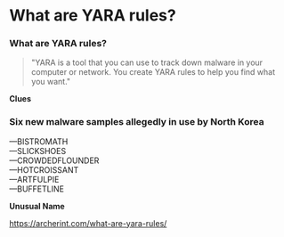 # What are YARA rules?   

### What are YARA rules?
> "YARA is a tool that you can use to track down malware in your computer or network. You create YARA rules to help you find what you want."  

**Clues** 

### Six new malware samples allegedly in use by North Korea
—BISTROMATH  
—SLICKSHOES    
—CROWDEDFLOUNDER   
—HOTCROISSANT  
—ARTFULPIE  
—BUFFETLINE  

**Unusual Name**


https://archerint.com/what-are-yara-rules/

